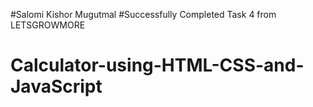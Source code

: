 #Salomi Kishor Mugutmal
#Successfully Completed Task 4 from LETSGROWMORE
# Calculator-using-HTML-CSS-and-JavaScript

